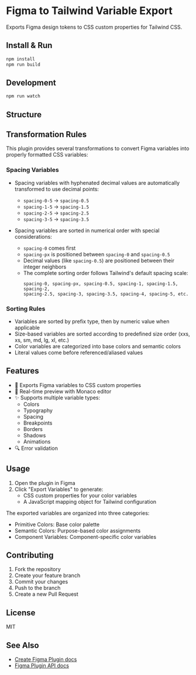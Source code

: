 # Figma to Tailwind Variable Export

Exports Figma design tokens to CSS custom properties for Tailwind CSS.

## Install & Run

```bash
npm install
npm run build
```

## Development

```bash
npm run watch
```

## Structure

## Transformation Rules

This plugin provides several transformations to convert Figma variables into properly formatted CSS variables:

### Spacing Variables

-  Spacing variables with hyphenated decimal values are automatically transformed to use decimal points:

   -  `spacing-0-5` → `spacing-0.5`
   -  `spacing-1-5` → `spacing-1.5`
   -  `spacing-2-5` → `spacing-2.5`
   -  `spacing-3-5` → `spacing-3.5`

-  Spacing variables are sorted in numerical order with special considerations:
   -  `spacing-0` comes first
   -  `spacing-px` is positioned between `spacing-0` and `spacing-0.5`
   -  Decimal values (like `spacing-0.5`) are positioned between their integer neighbors
   -  The complete sorting order follows Tailwind's default spacing scale:
      ```
      spacing-0, spacing-px, spacing-0.5, spacing-1, spacing-1.5, spacing-2,
      spacing-2.5, spacing-3, spacing-3.5, spacing-4, spacing-5, etc.
      ```

### Sorting Rules

-  Variables are sorted by prefix type, then by numeric value when applicable
-  Size-based variables are sorted according to predefined size order (xxs, xs, sm, md, lg, xl, etc.)
-  Color variables are categorized into base colors and semantic colors
-  Literal values come before referenced/aliased values

## Features

-  🎨 Exports Figma variables to CSS custom properties
-  🔄 Real-time preview with Monaco editor
-  ✨ Supports multiple variable types:
   -  Colors
   -  Typography
   -  Spacing
   -  Breakpoints
   -  Borders
   -  Shadows
   -  Animations
-  🔍 Error validation

## Usage

1. Open the plugin in Figma
2. Click "Export Variables" to generate:
   -  CSS custom properties for your color variables
   -  A JavaScript mapping object for Tailwind configuration

The exported variables are organized into three categories:

-  Primitive Colors: Base color palette
-  Semantic Colors: Purpose-based color assignments
-  Component Variables: Component-specific color variables

## Contributing

1. Fork the repository
2. Create your feature branch
3. Commit your changes
4. Push to the branch
5. Create a new Pull Request

## License

MIT

## See Also

-  [Create Figma Plugin docs](https://yuanqing.github.io/create-figma-plugin/)
-  [Figma Plugin API docs](https://figma.com/plugin-docs/)
